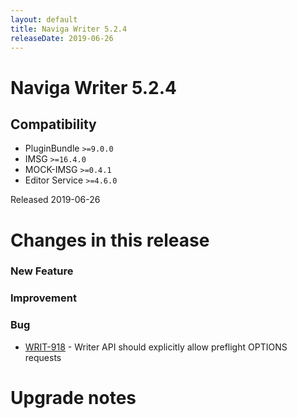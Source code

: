 ```yaml
---
layout: default
title: Naviga Writer 5.2.4
releaseDate: 2019-06-26
---
```

<div class="jumbotron">
    <h1>Naviga Writer 5.2.4</h1>    
    <h2>Compatibility</h2>
    <ul>
        <li>PluginBundle <code>>=9.0.0</code></li>
        <li>IMSG <code>>=16.4.0</code></li>
        <li>MOCK-IMSG <code>>=0.4.1</code></li>
        <li>Editor Service <code>>=4.6.0</code></li>
    </ul>
</div>

Released 2019-06-26

 

# Changes in this release  


### New Feature 



### Improvement 



### Bug 
 
 * [WRIT-918](https://jira.infomaker.se/browse/WRIT-918) - Writer API should explicitly allow preflight OPTIONS requests 




# Upgrade notes  
           

